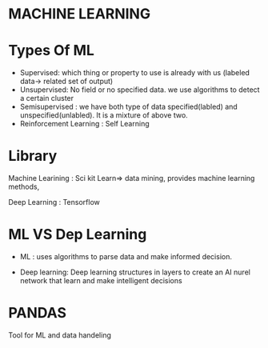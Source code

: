 # MACHINE LEARNING

# Types Of ML
* Supervised: which thing or property to use is already with us (labeled data-> related set of output)
* Unsupervised: No field or no specified data. we use algorithms to detect a certain cluster
* Semisupervised : we have both type of data specified(labled) and unspecified(unlabled). It is a mixture of above two.
* Reinforcement Learning :  Self Learning 

# Library

Machine Learining : Sci kit Learn=> data mining, provides machine learning methods, 

Deep Learning : Tensorflow 

# ML VS Dep Learning

* ML : uses algorithms to parse data and make informed decision.

* Deep learning: Deep learning structures in layers to create an AI nurel network that learn and make intelligent decisions

# PANDAS
Tool for ML and data handeling
